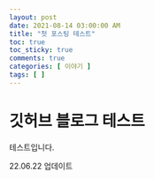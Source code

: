 ```yaml
---
layout: post
date: 2021-08-14 03:00:00 AM
title: "첫 포스팅 테스트"
toc: true
toc_sticky: true
comments: true
categories: [ 이야기 ]
tags: [ ]
---
```


# 깃허브 블로그 테스트

테스트입니다.

22.06.22 업데이트 